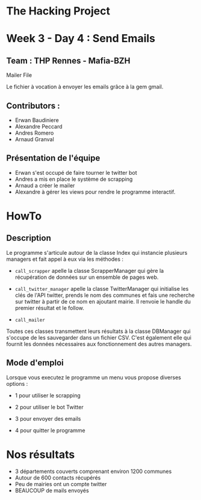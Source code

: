 # The Hacking Project

# Week 3 - Day 4 : Send Emails

## Team : THP Rennes - Mafia-BZH

Mailer File

Le fichier à vocation à envoyer les emails grâce à la gem gmail.

## Contributors :

* Erwan Baudiniere
* Alexandre Peccard 
* Andres Romero
* Arnaud Granval

## Présentation de l'équipe

* Erwan s'est occupé de faire tourner le twitter bot
* Andres a mis en place le système de scrapping
* Arnaud a créer le mailer
* Alexandre à gérer les views pour rendre le programme interactif.

# HowTo

## Description

Le programme s'articule autour de la classe Index qui instancie plusieurs managers et fait appel à eux via les méthodes :

* ``` call_scrapper ``` apelle la classe ScrapperManager qui gère la récupération de données sur un ensemble de pages web.

* ``` call_twitter_manager ``` apelle la classe TwitterManager qui initialise les clés de l'API twitter,
	prends le nom des communes et fais une recherche sur twitter à partir de ce nom en ajoutant mairie. Il renvoie le handle du
	premier résultat et le follow.
* ``` call_mailer ```

Toutes ces classes transmettent leurs résultats à la classe DBManager qui s'occupe de les sauvegarder dans un fichier CSV. C'est également elle qui fournit les données nécessaires aux fonctionnement des autres managers.

## Mode d'emploi

Lorsque vous executez le programme un menu vous propose diverses options :

* 1	pour utiliser le scrapping

* 2 pour utiliser le bot Twitter

* 3	pour envoyer des emails

* 4 pour quitter le programme

# Nos résultats

* 3 départements couverts comprenant environ 1200 communes
* Autour de 600 contacts récupérés
* Peu de mairies ont un compte twitter
* BEAUCOUP de mails envoyés